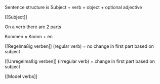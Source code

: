 Sentence structure is Subject + verb + object + optional adjective

[[Subject]]

On a verb there are 2 parts

Kommen = Komm + en

[[Regelmaßig verben]] (regular verb) = no change in first part based on subject

[[Unregelmaßig verben]] (irregular verb) = change in first part based on subject

[[Model verbs]]

